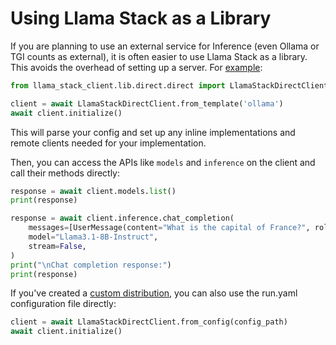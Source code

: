 # Using Llama Stack as a Library

If you are planning to use an external service for Inference (even Ollama or TGI counts as external), it is often easier to use Llama Stack as a library. This avoids the overhead of setting up a server. For [example](https://github.com/meta-llama/llama-stack-client-python/blob/main/src/llama_stack_client/lib/direct/test.py):

```python
from llama_stack_client.lib.direct.direct import LlamaStackDirectClient

client = await LlamaStackDirectClient.from_template('ollama')
await client.initialize()
```

This will parse your config and set up any inline implementations and remote clients needed for your implementation.

Then, you can access the APIs like `models` and `inference` on the client and call their methods directly:

```python
response = await client.models.list()
print(response)
```

```python
response = await client.inference.chat_completion(
    messages=[UserMessage(content="What is the capital of France?", role="user")],
    model="Llama3.1-8B-Instruct",
    stream=False,
)
print("\nChat completion response:")
print(response)
```

If you've created a [custom distribution](https://llama-stack.readthedocs.io/en/latest/distributions/building_distro.html), you can also use the run.yaml configuration file directly:

```python
client = await LlamaStackDirectClient.from_config(config_path)
await client.initialize()
```
